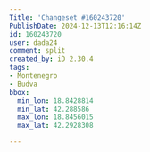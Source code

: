 ```yaml
---
Title: 'Changeset #160243720'
PublishDate: 2024-12-13T12:16:14Z
id: 160243720
user: dada24
comment: split
created_by: iD 2.30.4
tags:
- Montenegro
- Budva
bbox:
  min_lon: 18.8428814
  min_lat: 42.288586
  max_lon: 18.8456015
  max_lat: 42.2928308

---
```

